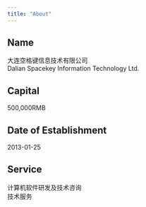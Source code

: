 ```yaml
---
title: "About"
---
```


## Name

大连空格键信息技术有限公司  
Dalian Spacekey Information Technology Ltd.

## Capital

500,000RMB

## Date of Establishment

2013-01-25

## Service

计算机软件研发及技术咨询  
技术服务
